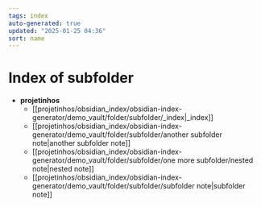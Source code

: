 ```yaml
---
tags: index
auto-generated: true
updated: "2025-01-25 04:36"
sort: name
---
```


# Index of subfolder

- **projetinhos**
    - [[projetinhos/obsidian_index/obsidian-index-generator/demo_vault/folder/subfolder/_index|_index]]
    - [[projetinhos/obsidian_index/obsidian-index-generator/demo_vault/folder/subfolder/another subfolder note|another subfolder note]]
    - [[projetinhos/obsidian_index/obsidian-index-generator/demo_vault/folder/subfolder/one more subfolder/nested note|nested note]]
    - [[projetinhos/obsidian_index/obsidian-index-generator/demo_vault/folder/subfolder/subfolder note|subfolder note]]
